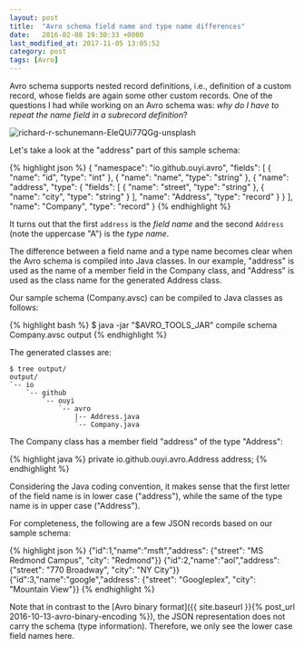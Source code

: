 ```yaml
---
layout: post
title:  "Avro schema field name and type name differences"
date:   2016-02-08 19:30:33 +0000
last_modified_at: 2017-11-05 13:05:52
category: post
tags: [Avro]
---
```


Avro schema supports nested record definitions, i.e., definition of a custom record, whose fields are again some other custom records. One of the questions I had while working on an Avro schema was: _why do I have to repeat the name field in a subrecord definition_?

![richard-r-schunemann-EIeQUi77QGg-unsplash](https://user-images.githubusercontent.com/15970333/102717719-5c183880-42e4-11eb-876e-89d51ab7ce20.jpg "Avro -- photo by Richard R. Schünemann on Unsplash") 

Let's take a look at the "address" part of this sample schema:

{% highlight json %}
{
    "namespace": "io.github.ouyi.avro",
    "fields": [
        {
            "name": "id",
            "type": "int"
        },
        {
            "name": "name",
            "type": "string"
        },
        {
            "name": "address",
            "type": {
                "fields": [
                    {
                        "name": "street",
                        "type": "string"
                    },
                    {
                        "name": "city",
                        "type": "string"
                    }
                ],
                "name": "Address",
                "type": "record"
            }
        }
    ],
    "name": "Company",
    "type": "record"
}
{% endhighlight %}

It turns out that the first `address` is the _field name_ and the second `Address` (note the uppercase "A") is the _type name_.

The difference between a field name and a type name becomes clear when the Avro schema is compiled into Java classes. In our example, "address" is used as the name of a member field in the Company class, and "Address" is used as the class name for the generated Address class.

Our sample schema (Company.avsc) can be compiled to Java classes as follows:

{% highlight bash %}
$ java -jar "$AVRO_TOOLS_JAR" compile schema Company.avsc output 
{% endhighlight %}

The generated classes are:

```
$ tree output/
output/
`-- io
    `-- github
        `-- ouyi
            `-- avro
                |-- Address.java
                `-- Company.java
```

The Company class has a member field "address" of the type "Address":

{% highlight java %}
private io.github.ouyi.avro.Address address;
{% endhighlight %}

Considering the Java coding convention, it makes sense that the first letter of the field name is in lower case ("address"), while the same of the type name is in upper case ("Address").

For completeness, the following are a few JSON records based on our sample schema:

{% highlight json %}
{"id":1,"name":"msft","address": {"street": "MS Redmond Campus", "city": "Redmond"}}
{"id":2,"name":"aol","address": {"street": "770 Broadway", "city": "NY City"}}
{"id":3,"name":"google","address": {"street": "Googleplex", "city": "Mountain View"}}
{% endhighlight %}
 
Note that in contrast to the [Avro binary format]({{ site.baseurl }}{% post_url 2016-10-13-avro-binary-encoding %}), the JSON representation does not carry the schema (type information). Therefore, we only see the lower case field names here.

<script>
    hljs.configure({languages: ['json']});
    hljs.initHighlightingOnLoad();
</script>
